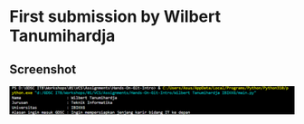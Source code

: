 # First submission by Wilbert Tanumihardja

## Screenshot

![Screenshot](Assign_01_Handson_VCS_Wilbert.png)
